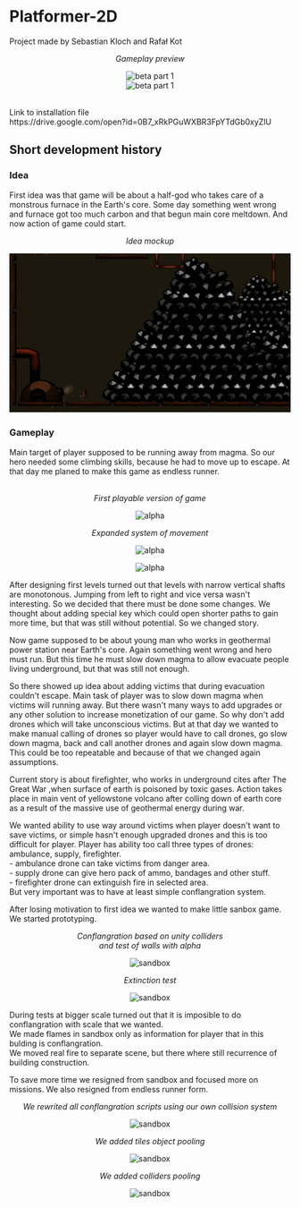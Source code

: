 # Platformer-2D 
Project made by Sebastian Kloch and Rafał Kot
<p align="center">
<i>Gameplay preview</i>
</p>
<p align="center">
<img src="images/LoH Beta 0_1_1_2 preview part 1.gif" alt="beta part 1"><br>
<img src="images/LoH Beta 0_1_1_2 preview part 2.gif" alt="beta part 1">
</p>
<br>
Link to installation file <br>
https://drive.google.com/open?id=0B7_xRkPGuWXBR3FpYTdGb0xyZlU <br>
<h2>Short development history</h2>
<h3>Idea</h3>
First idea was that game will be about a half-god who takes care of a monstrous furnace in the Earth's core.
Some day something went wrong and furnace got too much carbon and that begun main core meltdown.
And now action of game could start.
<p align="center">
<i>Idea mockup</i>
</p>
<p align="center">
<img src="images/First idea preview.gif" alt="alpha" >
</p>
<h3>Gameplay</h3>
Main target of player supposed to be running away from magma. So our hero needed some climbing skills, because he had to move up to escape. At that day me planed to make this game as endless runner.
<p align="center">
<br>
<i>First playable version of game</i>
</p>
<p align="center">
<img src="images/LoH alpha 0_0_0_1 preview.gif" alt="alpha" >
</p>
<p align="center">
<i>Expanded system of movement</i>
</p>
<p align="center">
<img src="images/LoH alpha 0_0_0_3 preview.gif" alt="alpha" >
</p>
<p align="center">
<img src="images/LoH ladders preview.gif" alt="alpha" >
</p>
After designing first levels turned out that levels with narrow vertical shafts are monotonous. Jumping from left to right and vice versa wasn't interesting. So we decided that there must be done some changes. We thought about adding special key which could open shorter paths to gain more time, but that was still without potential. So we changed story.
<p>

Now game supposed to be about young man who works in geothermal power station near Earth's core. Again something went wrong and hero must run. But this time he must slow down magma to allow evacuate people living underground, but that was still not enough.  
</p>
<p>
So there showed up idea about adding victims that during evacuation couldn't escape. Main task of player was to slow down magma when 
victims will running away. But there wasn't many ways to add upgrades or any other solution to increase monetization of our game. So why don't add drones which will take unconscious victims. But at that day we wanted to make manual calling of drones so player would have to call drones, go slow down magma, back and call another drones and again slow down magma. This could be too repeatable and because of that we changed again assumptions.
</p>
<p>
Current story is about firefighter, who works in underground cites after The Great War ,when surface of earth is poisoned by toxic gases. Action takes place in main vent of yellowstone volcano after colling down of earth core as a result of the massive use of geothermal energy during war.
</p>
<p>
We wanted ability to use way around victims when player doesn't want to save victims, or simple hasn't enough upgraded drones and this is too difficult for player. Player has ability too call three types of drones: ambulance, supply, firefighter.<br>
 - ambulance drone can take victims from danger area.<br>
 - supply drone can give hero pack of ammo, bandages and other stuff.<br>
 - firefighter drone can extinguish fire in selected area.<br>
But very important was to have at least simple conflangration system.
</p>
<p>
After losing motivation to first idea we wanted to make little sanbox game.
We started prototyping.
</p>

<p align="center">
<i>Conflangration based on unity colliders<br>
and test of walls with alpha
</i>
</p>
<p align="center">
<img src="images/Loh sandbox protype 1.gif" alt="sandbox" >
</p>
<p align="center">
<i>Extinction test</i>
</p>
<p align="center">
<img src="images/LoH sandbox protype 2.gif" alt="sandbox" >
</p>

<p>
During tests at bigger scale turned out that it is imposible to do conflangration with scale that we wanted.<br>
We made flames in sandbox only as information for player that in this bulding is conflangration.<br>
We moved real fire to separate scene, but there where still recurrence of building construction.
</p>

<p>
To save more time we resigned from sandbox and focused more on missions. We also resigned from endless runner form.<br>
</p>

<p align="center">
<i>We rewrited all conflangration scripts using our own collision system</i>
</p>
<p align="center">
<img src="images/LoH conflangration preview.gif" alt="sandbox" >
</p>

<p align="center">
<i>We added tiles object pooling</i>
</p>
<p align="center">
<img src="images/LoH tiles pooling.gif" alt="sandbox" >
</p>

<p align="center">
<i>We added colliders pooling</i>
</p>
<p align="center">
<img src="images/LoH colliders pooling.gif" alt="sandbox" >
</p>
<p>
</p>
